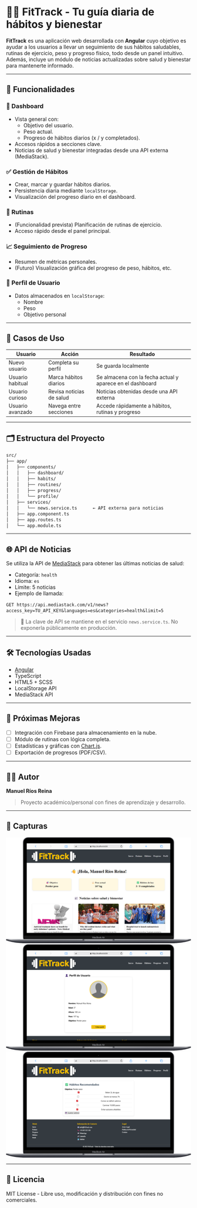 # 🏋️‍♂️ FitTrack - Tu guía diaria de hábitos y bienestar

**FitTrack** es una aplicación web desarrollada con **Angular** cuyo objetivo es ayudar a los usuarios a llevar un seguimiento de sus hábitos saludables, rutinas de ejercicio, peso y progreso físico, todo desde un panel intuitivo. Además, incluye un módulo de noticias actualizadas sobre salud y bienestar para mantenerte informado.

---

## 🚀 Funcionalidades

### 🎯 Dashboard

- Vista general con:
  - Objetivo del usuario.
  - Peso actual.
  - Progreso de hábitos diarios (x / y completados).
- Accesos rápidos a secciones clave.
- Noticias de salud y bienestar integradas desde una API externa (MediaStack).

### ✅ Gestión de Hábitos

- Crear, marcar y guardar hábitos diarios.
- Persistencia diaria mediante `localStorage`.
- Visualización del progreso diario en el dashboard.

### 📅 Rutinas

- (Funcionalidad prevista) Planificación de rutinas de ejercicio.
- Acceso rápido desde el panel principal.

### 📈 Seguimiento de Progreso

- Resumen de métricas personales.
- (Futuro) Visualización gráfica del progreso de peso, hábitos, etc.

### 👤 Perfil de Usuario

- Datos almacenados en `localStorage`:
  - Nombre
  - Peso
  - Objetivo personal

---

## 📌 Casos de Uso

| Usuario          | Acción                   | Resultado                                                 |
| ---------------- | ------------------------ | --------------------------------------------------------- |
| Nuevo usuario    | Completa su perfil       | Se guarda localmente                                      |
| Usuario habitual | Marca hábitos diarios    | Se almacena con la fecha actual y aparece en el dashboard |
| Usuario curioso  | Revisa noticias de salud | Noticias obtenidas desde una API externa                  |
| Usuario avanzado | Navega entre secciones   | Accede rápidamente a hábitos, rutinas y progreso          |

---

## 🗂️ Estructura del Proyecto

```
src/
├── app/
│   ├── components/
│   │   ├── dashboard/
│   │   ├── habits/
│   │   ├── routines/
│   │   ├── progress/
│   │   └── profile/
│   ├── services/
│   │   └── news.service.ts      ← API externa para noticias
│   ├── app.component.ts
│   ├── app.routes.ts
│   └── app.module.ts
```

---

## 🌐 API de Noticias

Se utiliza la API de [MediaStack](https://mediastack.com/) para obtener las últimas noticias de salud:

- Categoría: `health`
- Idioma: `es`
- Límite: 5 noticias
- Ejemplo de llamada:

```
GET https://api.mediastack.com/v1/news?access_key=TU_API_KEY&languages=es&categories=health&limit=5
```

> 🔐 La clave de API se mantiene en el servicio `news.service.ts`. No exponerla públicamente en producción.

---

## 🛠️ Tecnologías Usadas

- [Angular](https://angular.io/)
- TypeScript
- HTML5 + SCSS
- LocalStorage API
- MediaStack API

---

## 🧪 Próximas Mejoras

- [ ] Integración con Firebase para almacenamiento en la nube.
- [ ] Módulo de rutinas con lógica completa.
- [ ] Estadísticas y gráficas con [Chart.js](https://www.chartjs.org/).
- [ ] Exportación de progresos (PDF/CSV).

---

## 👨‍💻 Autor

**Manuel Ríos Reina**

> Proyecto académico/personal con fines de aprendizaje y desarrollo.

---

## 📸 Capturas

![Dashboard](./src/assets/screenshots/dashboard.png)
![Perfil](./src/assets/screenshots/perfil.png)
![Habitos](./src/assets/screenshots/habitos.png)

---

## 📄 Licencia

MIT License - Libre uso, modificación y distribución con fines no comerciales.
